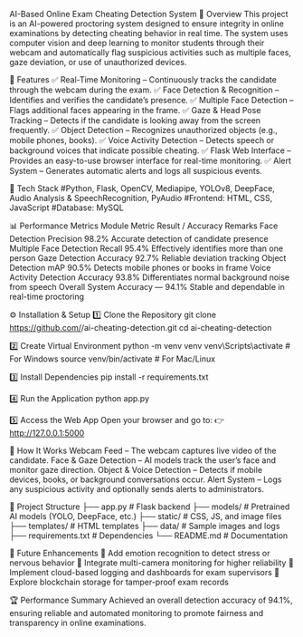 AI-Based Online Exam Cheating Detection System
🎯 Overview
This project is an AI-powered proctoring system designed to ensure integrity in online examinations by detecting cheating behavior in real time.
The system uses computer vision and deep learning to monitor students through their webcam and automatically flag suspicious activities such as multiple faces, gaze deviation, or use of unauthorized devices.

🚀 Features
✅ Real-Time Monitoring – Continuously tracks the candidate through the webcam during the exam.
✅ Face Detection & Recognition – Identifies and verifies the candidate’s presence.
✅ Multiple Face Detection – Flags additional faces appearing in the frame.
✅ Gaze & Head Pose Tracking – Detects if the candidate is looking away from the screen frequently.
✅ Object Detection – Recognizes unauthorized objects (e.g., mobile phones, books).
✅ Voice Activity Detection – Detects speech or background voices that indicate possible cheating.
✅ Flask Web Interface – Provides an easy-to-use browser interface for real-time monitoring.
✅ Alert System – Generates automatic alerts and logs all suspicious events.

🧩 Tech Stack
#Python, Flask, OpenCV, Mediapipe, YOLOv8, DeepFace, Audio Analysis & SpeechRecognition, PyAudio
#Frontend:	HTML, CSS, JavaScript
#Database:	MySQL 

📊 Performance Metrics
Module	Metric	Result / Accuracy	Remarks
Face Detection	Precision	98.2%	Accurate detection of candidate presence
Multiple Face Detection	Recall	95.4%	Effectively identifies more than one person
Gaze Detection	Accuracy	92.7%	Reliable deviation tracking
Object Detection	mAP	90.5%	Detects mobile phones or books in frame
Voice Activity Detection	Accuracy	93.8%	Differentiates normal background noise from speech
Overall System Accuracy	—	94.1%	Stable and dependable in real-time proctoring

⚙️ Installation & Setup
1️⃣ Clone the Repository
git clone https://github.com/<your-username>/ai-cheating-detection.git
cd ai-cheating-detection

2️⃣ Create Virtual Environment
python -m venv venv
venv\Scripts\activate      # For Windows
source venv/bin/activate   # For Mac/Linux

3️⃣ Install Dependencies
pip install -r requirements.txt

4️⃣ Run the Application
python app.py

5️⃣ Access the Web App
Open your browser and go to:
👉 http://127.0.0.1:5000

🧠 How It Works
Webcam Feed – The webcam captures live video of the candidate.
Face & Gaze Detection – AI models track the user’s face and monitor gaze direction.
Object & Voice Detection – Detects if mobile devices, books, or background conversations occur.
Alert System – Logs any suspicious activity and optionally sends alerts to administrators.

📁 Project Structure
├── app.py                   # Flask backend
├── models/                  # Pretrained AI models (YOLO, DeepFace, etc.)
├── static/                  # CSS, JS, and image files
├── templates/               # HTML templates
├── data/                    # Sample images and logs
├── requirements.txt         # Dependencies
└── README.md                # Documentation

🧪 Future Enhancements
🔹 Add emotion recognition to detect stress or nervous behavior
🔹 Integrate multi-camera monitoring for higher reliability
🔹 Implement cloud-based logging and dashboards for exam supervisors
🔹 Explore blockchain storage for tamper-proof exam records

🏆 Performance Summary
Achieved an overall detection accuracy of 94.1%, ensuring reliable and automated monitoring to promote fairness and transparency in online examinations.

